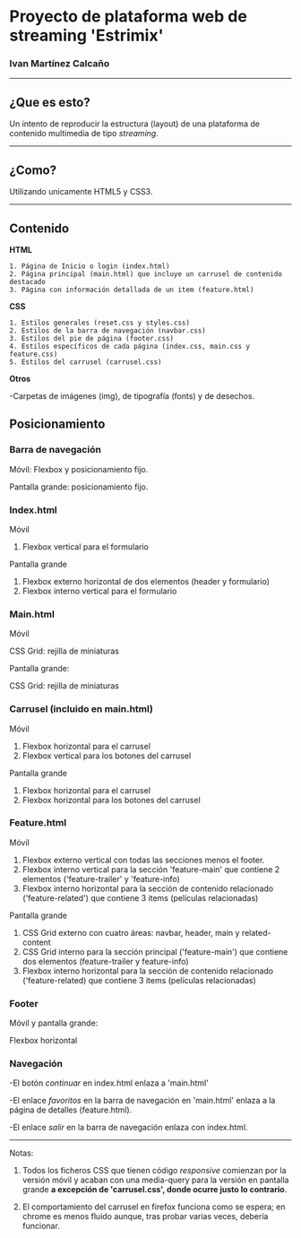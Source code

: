 # Proyecto de plataforma web de streaming 'Estrimix'

### Ivan Martínez Calcaño
---

## ¿Que es esto? 

Un intento de reproducir la  estructura (layout) de una plataforma de contenido multimedia 
de tipo *streaming*. 

---

## ¿Como?
Utilizando unicamente  HTML5 y CSS3.

---
## Contenido
**HTML**

    1. Página de Inicio o login (index.html)
    2. Página principal (main.html) que incluye un carrusel de contenido destacado 
    3. Página con información detallada de un item (feature.html)

**CSS**

    1. Estilos generales (reset.css y styles.css)
    2. Estilos de la barra de navegación (navbar.css)
    3. Estilos del pie de página (footer.css)
    4. Estilos específicos de cada página (index.css, main.css y feature.css)
    5. Estilos del carrusel (carrusel.css) 

**Otros**

-Carpetas de imágenes (img), de tipografía (fonts) y de desechos. 

## Posicionamiento ##

### Barra de navegación ###
Móvil: Flexbox y posicionamiento fijo.

Pantalla grande: posicionamiento fijo.


### Index.html ###
Móvil
1. Flexbox vertical para el formulario

Pantalla grande
1. Flexbox externo horizontal de dos elementos (header y formulario)
2. Flexbox interno vertical para el formulario


### Main.html ###

Móvil

CSS Grid: rejilla de miniaturas

Pantalla grande: 

CSS Grid: rejilla de miniaturas

### Carrusel (incluido en main.html) ###
Móvil
1. Flexbox horizontal para el carrusel
2. Flexbox vertical para los botones del carrusel

Pantalla grande 
1. Flexbox horizontal para el carrusel
2. Flexbox horizontal para los botones del carrusel

### Feature.html ###

Móvil
1. Flexbox externo vertical con todas las secciones menos el footer.
2. Flexbox interno vertical para la sección 'feature-main' que contiene 2 elementos ('feature-trailer' y 'feature-info) 
3. Flexbox interno horizontal para la sección de contenido relacionado ('feature-related') que contiene 3 items (películas relacionadas)

Pantalla grande
1. CSS Grid externo con cuatro áreas: navbar, header, main y related-content
2. CSS Grid interno para la sección principal ('feature-main') que contiene dos elementos (feature-trailer y feature-info)
3. Flexbox interno horizontal para la sección de contenido relacionado ('feature-related) que contiene 3 items (películas relacionadas)


### Footer ###
Móvil y pantalla grande:

Flexbox horizontal

### Navegación 
-El botón *continuar* en index.html enlaza a 'main.html'

-El enlace *favoritos* en la barra de navegación en 'main.html' enlaza a la página de detalles (feature.html). 

-El enlace *salir* en la barra de navegación enlaza con index.html.

---

Notas: 

1. Todos los ficheros CSS que tienen código *responsive* comienzan por la versión móvil y acaban con una media-query para la versión en pantalla
grande **a excepción de 'carrusel.css', donde ocurre justo lo contrario**. 

2. El comportamiento del carrusel en firefox funciona como se espera; en chrome es menos fluido aunque, tras probar varias veces, debería 
funcionar. 